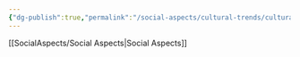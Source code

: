 ```yaml
---
{"dg-publish":true,"permalink":"/social-aspects/cultural-trends/cultural-trends/"}
---
```


[[SocialAspects/Social Aspects\|Social Aspects]]
